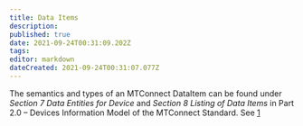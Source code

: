 ```yaml
---
title: Data Items
description: 
published: true
date: 2021-09-24T00:31:09.202Z
tags: 
editor: markdown
dateCreated: 2021-09-24T00:31:07.077Z
---
```


The semantics and types of an MTConnect DataItem can be found under
*Section 7 Data Entities for Device* and *Section 8 Listing of Data
Items* in Part 2.0 – Devices Information Model of the MTConnect
Standard. See [1](https://www.mtconnect.org/standard20181)